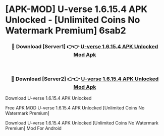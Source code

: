 # [APK-MOD] U-verse 1.6.15.4 APK Unlocked - [Unlimited Coins No Watermark Premium] 6sab2



<div align="center">
<h3>🔴 Download [Server1] 👉👉 <a href="https://momento.my/?title=U-verse_1.6.15.4_APK_Unlocked">U-verse 1.6.15.4 APK Unlocked Mod Apk</a></h3><br>

<h3>🔴 Download [Server2] 👉👉 <a href="https://momento.my/?title=U-verse_1.6.15.4_APK_Unlocked">U-verse 1.6.15.4 APK Unlocked Mod Apk</a></h3>
</div>



Download U-verse 1.6.15.4 APK Unlocked 

Free APK MOD U-verse 1.6.15.4 APK Unlocked [Unlimited Coins No Watermark Premium]

Download U-verse 1.6.15.4 APK Unlocked [Unlimited Coins No Watermark Premium] Mod For Android

